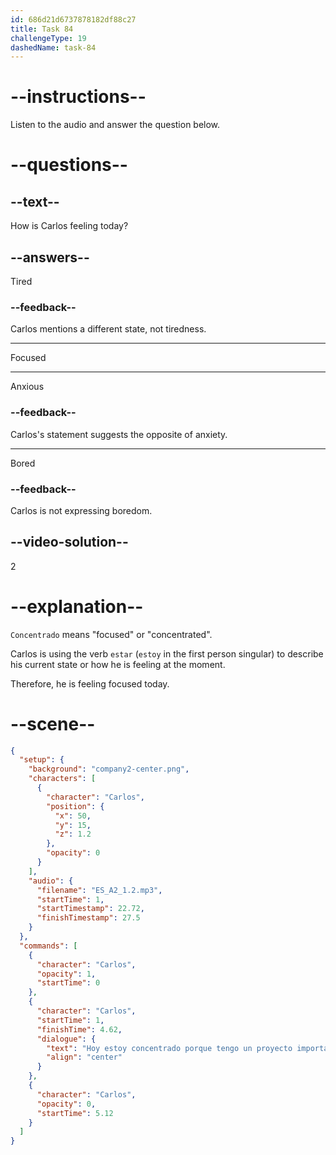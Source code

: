 ```yaml
---
id: 686d21d6737878182df88c27
title: Task 84
challengeType: 19
dashedName: task-84
---
```


<!-- (Audio) Carlos: Hoy estoy concentrado porque tengo un proyecto importante. -->

# --instructions--

Listen to the audio and answer the question below.

# --questions--

## --text--

How is Carlos feeling today?

## --answers--

Tired

### --feedback--

Carlos mentions a different state, not tiredness.

---

Focused

---

Anxious

### --feedback--

Carlos's statement suggests the opposite of anxiety.

---

Bored

### --feedback--

Carlos is not expressing boredom.

## --video-solution--

2

# --explanation--

`Concentrado` means "focused" or "concentrated".

Carlos is using the verb `estar` (`estoy` in the first person singular) to describe his current state or how he is feeling at the moment. 

Therefore, he is feeling focused today.

# --scene--

```json
{
  "setup": {
    "background": "company2-center.png",
    "characters": [
      {
        "character": "Carlos",
        "position": {
          "x": 50,
          "y": 15,
          "z": 1.2
        },
        "opacity": 0
      }
    ],
    "audio": {
      "filename": "ES_A2_1.2.mp3",
      "startTime": 1,
      "startTimestamp": 22.72,
      "finishTimestamp": 27.5
    }
  },
  "commands": [
    {
      "character": "Carlos",
      "opacity": 1,
      "startTime": 0
    },
    {
      "character": "Carlos",
      "startTime": 1,
      "finishTime": 4.62,
      "dialogue": {
        "text": "Hoy estoy concentrado porque tengo un proyecto importante.",
        "align": "center"
      }
    },
    {
      "character": "Carlos",
      "opacity": 0,
      "startTime": 5.12
    }
  ]
}
```
